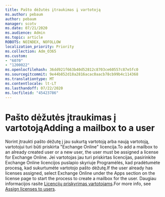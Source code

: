 ```yaml
---
title: Pašto dėžutės įtraukimas į vartotoją
ms.author: pebaum
author: pebaum
manager: scotv
ms.date: 07/21/2020
ms.audience: Admin
ms.topic: article
ROBOTS: NOINDEX, NOFOLLOW
localization_priority: Priority
ms.collection: Adm_O365
ms.custom:
- "6070"
- "1200022"
ms.openlocfilehash: 36dd921f663b40d52812c8703ce60557c87e5fc0
ms.sourcegitcommit: 9e44b852d18a2816acac0aacb78cb99b4c114368
ms.translationtype: MT
ms.contentlocale: lt-LT
ms.lasthandoff: 07/22/2020
ms.locfileid: "45423786"
---
```

# <a name="adding-a-mailbox-to-a-user"></a><span data-ttu-id="44b4d-102">Pašto dėžutės įtraukimas į vartotoją</span><span class="sxs-lookup"><span data-stu-id="44b4d-102">Adding a mailbox to a user</span></span>

<span data-ttu-id="44b4d-103">Norint įtraukti pašto dėžutę į jau sukurtą vartotoją arba naują vartotoją, vartotojui turi būti priskirta "Exchange Online" licencija.</span><span class="sxs-lookup"><span data-stu-id="44b4d-103">To add a mailbox to an already created user or a new user, the user must be assigned a license for Exchange Online.</span></span> <span data-ttu-id="44b4d-104">Jei vartotojas jau turi priskirtas licencijas, pasirinkite Exchange Online licencijos puslapio skyriuje Programėlės, kad pradėtumėte procesą, kad sukurtumėte vartotojo pašto dėžutę.</span><span class="sxs-lookup"><span data-stu-id="44b4d-104">If the user already has licenses assigned, select Exchange Online under the Apps section on the license page to start the process to create a mailbox for the user.</span></span> <span data-ttu-id="44b4d-105">Daugiau informacijos rasite [Licencijų priskyrimas vartotojams](https://docs.microsoft.com/microsoft-365/admin/manage/assign-licenses-to-users).</span><span class="sxs-lookup"><span data-stu-id="44b4d-105">For more info, see [Assign licenses to users](https://docs.microsoft.com/microsoft-365/admin/manage/assign-licenses-to-users).</span></span>